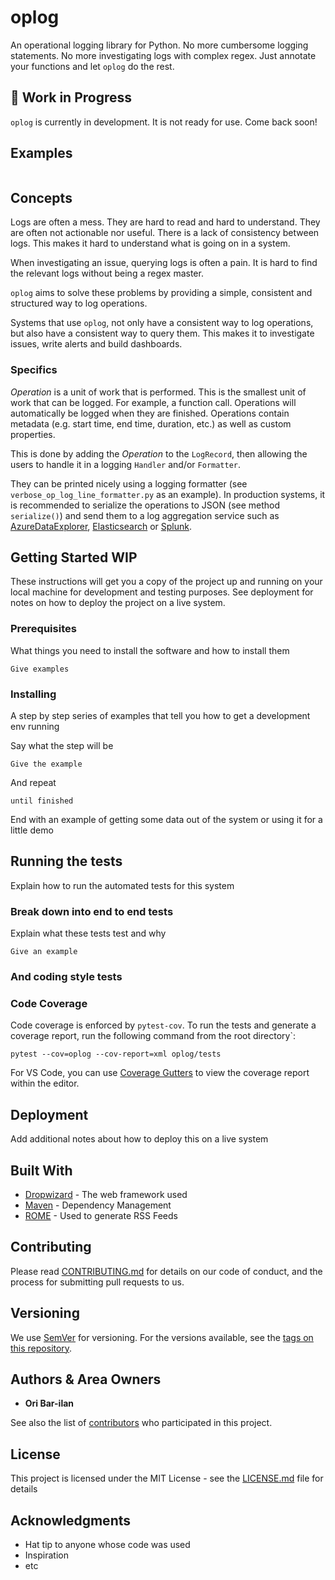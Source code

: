 # oplog

An operational logging library for Python. No more cumbersome logging statements. No more investigating logs with complex regex. Just annotate your functions and let `oplog` do the rest.

## 🚧 Work in Progress 
`oplog` is currently in development. It is not ready for use. Come back soon!

## Examples

```
```

## Concepts

Logs are often a mess. They are hard to read and hard to understand. They are often not actionable nor useful. There is a lack of consistency between logs. This makes it hard to understand what is going on in a system.

When investigating an issue, querying logs is often a pain. It is hard to find the relevant logs without being a regex master.

`oplog` aims to solve these problems by providing a simple, consistent and structured way to log operations.

Systems that use `oplog`, not only have a consistent way to log operations, but also have a consistent way to query them. This makes it to investigate issues, write alerts and build dashboards.

### Specifics

*Operation* is a unit of work that is performed. This is the smallest unit of work that can be logged. For example, a function call. Operations will automatically be logged when they are finished. Operations contain metadata (e.g. start time, end time, duration, etc.) as well as custom properties.

This is done by adding the *Operation* to the `LogRecord`, then allowing the users to handle it in a logging `Handler` and/or `Formatter`.

They can be printed nicely using a logging formatter (see `verbose_op_log_line_formatter.py` as an example).
In production systems, it is recommended to serialize the operations to JSON (see method `serialize()`) and send them to a log aggregation service such as [AzureDataExplorer](https://dataexplorer.azure.com/), [Elasticsearch](https://www.elastic.co/products/elasticsearch) or [Splunk](https://www.splunk.com/).

## Getting Started WIP

These instructions will get you a copy of the project up and running on your local machine for development and testing purposes. See deployment for notes on how to deploy the project on a live system.

### Prerequisites

What things you need to install the software and how to install them

```
Give examples
```

### Installing

A step by step series of examples that tell you how to get a development env running

Say what the step will be

```
Give the example
```

And repeat

```
until finished
```

End with an example of getting some data out of the system or using it for a little demo

## Running the tests

Explain how to run the automated tests for this system

### Break down into end to end tests

Explain what these tests test and why

```
Give an example
```

### And coding style tests

### Code Coverage

Code coverage is enforced by `pytest-cov`. To run the tests and generate a coverage report, 
run the following command from the root directory`:

```
pytest --cov=oplog --cov-report=xml oplog/tests
```

For VS Code, you can use [Coverage Gutters](https://marketplace.visualstudio.com/items?itemName=ryanluker.vscode-coverage-gutters) to view the coverage report within the editor.

## Deployment

Add additional notes about how to deploy this on a live system

## Built With

* [Dropwizard](http://www.dropwizard.io/1.0.2/docs/) - The web framework used
* [Maven](https://maven.apache.org/) - Dependency Management
* [ROME](https://rometools.github.io/rome/) - Used to generate RSS Feeds

## Contributing

Please read [CONTRIBUTING.md](https://gist.github.com/PurpleBooth/b24679402957c63ec426) for details on our code of conduct, and the process for submitting pull requests to us.

## Versioning

We use [SemVer](http://semver.org/) for versioning. For the versions available, see the [tags on this repository](https://github.com/your/project/tags). 

## Authors & Area Owners

* **Ori Bar-ilan**

See also the list of [contributors](https://github.com/your/project/contributors) who participated in this project.

## License

This project is licensed under the MIT License - see the [LICENSE.md](LICENSE.md) file for details

## Acknowledgments

* Hat tip to anyone whose code was used
* Inspiration
* etc
